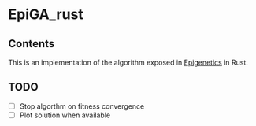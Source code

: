 EpiGA\_rust
==========

Contents
---------

This is an implementation of the algorithm exposed in [Epigenetics](https://www.sciencedirect.com/science/article/pii/S0020025517309921) in Rust.

TODO
----

 - [ ] Stop algorthm on fitness convergence
 - [ ] Plot solution when available
